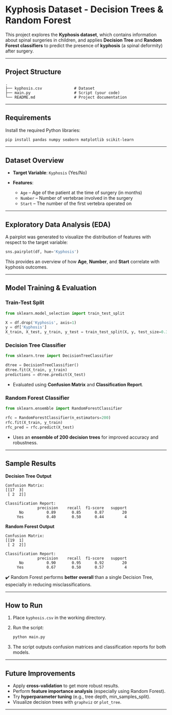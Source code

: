 #  Kyphosis Dataset - Decision Trees & Random Forest

This project explores the **Kyphosis dataset**, which contains information about spinal surgeries in children, and applies **Decision Tree** and **Random Forest classifiers** to predict the presence of **kyphosis** (a spinal deformity) after surgery.

---

## Project Structure

```
.
├── kyphosis.csv              # Dataset
├── main.py                   # Script (your code)
└── README.md                 # Project documentation
```

---

## Requirements

Install the required Python libraries:

```bash
pip install pandas numpy seaborn matplotlib scikit-learn
```

---

##  Dataset Overview

* **Target Variable**: `Kyphosis` (Yes/No)
* **Features**:

  * `Age` – Age of the patient at the time of surgery (in months)
  * `Number` – Number of vertebrae involved in the surgery
  * `Start` – The number of the first vertebra operated on

---

##  Exploratory Data Analysis (EDA)

A pairplot was generated to visualize the distribution of features with respect to the target variable:

```python
sns.pairplot(df, hue='Kyphosis')
```

This provides an overview of how **Age**, **Number**, and **Start** correlate with kyphosis outcomes.

---

##  Model Training & Evaluation

### Train-Test Split

```python
from sklearn.model_selection import train_test_split

X = df.drop('Kyphosis', axis=1)
y = df['Kyphosis']
X_train, X_test, y_train, y_test = train_test_split(X, y, test_size=0.33, random_state=42)
```

### Decision Tree Classifier

```python
from sklearn.tree import DecisionTreeClassifier

dtree = DecisionTreeClassifier()
dtree.fit(X_train, y_train)
predictions = dtree.predict(X_test)
```

* Evaluated using **Confusion Matrix** and **Classification Report**.

### Random Forest Classifier

```python
from sklearn.ensemble import RandomForestClassifier

rfc = RandomForestClassifier(n_estimators=200)
rfc.fit(X_train, y_train)
rfc_pred = rfc.predict(X_test)
```

* Uses an **ensemble of 200 decision trees** for improved accuracy and robustness.

---

##  Sample Results

**Decision Tree Output**

```
Confusion Matrix:
[[17  3]
 [ 2  2]]

Classification Report:
              precision    recall  f1-score   support
      No          0.89       0.85      0.87        20
     Yes          0.40       0.50      0.44         4
```

**Random Forest Output**

```
Confusion Matrix:
[[19  1]
 [ 2  2]]

Classification Report:
              precision    recall  f1-score   support
      No          0.90       0.95      0.92        20
     Yes          0.67       0.50      0.57         4
```

✔️ Random Forest performs **better overall** than a single Decision Tree, especially in reducing misclassifications.

---

##  How to Run

1. Place `kyphosis.csv` in the working directory.
2. Run the script:

   ```bash
   python main.py
   ```
3. The script outputs confusion matrices and classification reports for both models.

---

##  Future Improvements

* Apply **cross-validation** to get more robust results.
* Perform **feature importance analysis** (especially using Random Forest).
* Try **hyperparameter tuning** (e.g., tree depth, min\_samples\_split).
* Visualize decision trees with `graphviz` or `plot_tree`.

---

